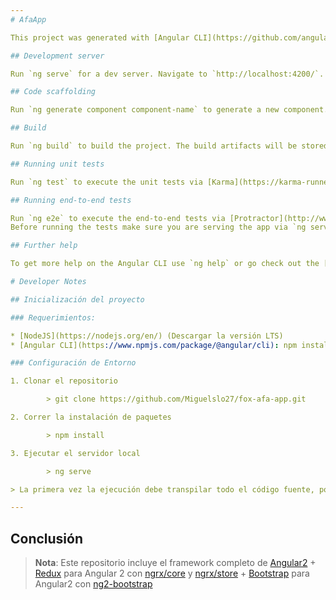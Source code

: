 ```yaml
---
# AfaApp

This project was generated with [Angular CLI](https://github.com/angular/angular-cli) version 1.0.2.

## Development server

Run `ng serve` for a dev server. Navigate to `http://localhost:4200/`. The app will automatically reload if you change any of the source files.

## Code scaffolding

Run `ng generate component component-name` to generate a new component. You can also use `ng generate directive|pipe|service|class|module`.

## Build

Run `ng build` to build the project. The build artifacts will be stored in the `dist/` directory. Use the `-prod` flag for a production build.

## Running unit tests

Run `ng test` to execute the unit tests via [Karma](https://karma-runner.github.io).

## Running end-to-end tests

Run `ng e2e` to execute the end-to-end tests via [Protractor](http://www.protractortest.org/).
Before running the tests make sure you are serving the app via `ng serve`.

## Further help

To get more help on the Angular CLI use `ng help` or go check out the [Angular CLI README](https://github.com/angular/angular-cli/blob/master/README.md).

# Developer Notes

## Inicialización del proyecto

### Requerimientos:

* [NodeJS](https://nodejs.org/en/) (Descargar la versión LTS)
* [Angular CLI](https://www.npmjs.com/package/@angular/cli): npm install -g @angular/cli

### Configuración de Entorno

1. Clonar el repositorio

		> git clone https://github.com/Miguelslo27/fox-afa-app.git

2. Correr la instalación de paquetes

		> npm install

3. Ejecutar el servidor local

		> ng serve

> La primera vez la ejecución debe transpilar todo el código fuente, por lo que puede demorar algunos minutos, luego la transpilación se hará mucho más rápido

---
```

## Conclusión

> **Nota**: Este repositorio incluye el framework completo de [Angular2](https://angular.io/) + [Redux](http://redux.js.org/) para Angular 2 con [ngrx/core](https://www.npmjs.com/package/@ngrx/core) y [ngrx/store](https://www.npmjs.com/package/@ngrx/store) + [Bootstrap](http://getbootstrap.com/) para Angular2 con [ng2-bootstrap](https://www.npmjs.com/package/ng2-bootstrap)